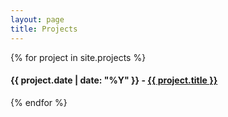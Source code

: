 ```yaml
---
layout: page
title: Projects
---
```


{% for project in site.projects %}
  <h4>{{ project.date | date: "%Y" }} - <a href="{{ project.url }}">{{ project.title }}</a></h4>
{% endfor %}
